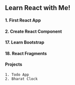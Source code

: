 ## Learn React with Me!

#### 1. First React App

#### 2. Create React Component

#### 17. Learn Bootstrap

#### 18. React Fragments

#### Projects

    1. Todo App
    2. Bharat Clock
